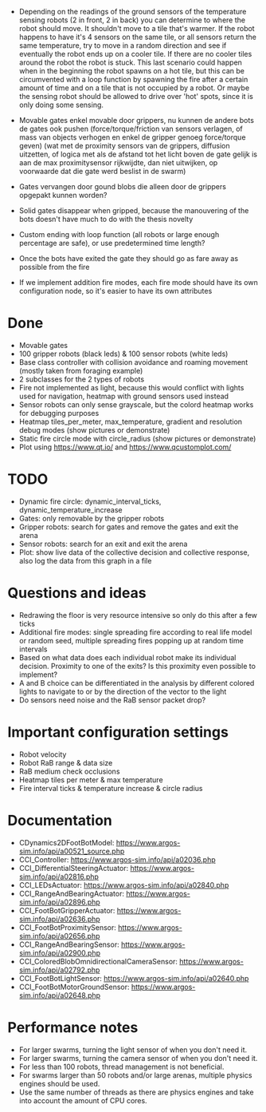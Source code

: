 - Depending on the readings of the ground sensors of the temperature sensing robots (2 in front, 2 in back) you can determine to where the robot should move. It shouldn't move to a tile that's warmer. If the robot happens to have it's 4 sensors on the same tile, or all sensors return the same temperature, try to move in a random direction and see if eventually the robot ends up on a cooler tile. If there are no cooler tiles around the robot the robot is stuck. This last scenario could happen when in the beginning the robot spawns on a hot tile, but this can be circumvented with a loop function by spawning the fire after a certain amount of time and on a tile that is not occupied by a robot. Or maybe the sensing robot should be allowed to drive over 'hot' spots, since it is only doing some sensing.

- Movable gates enkel movable door grippers, nu kunnen de andere bots de gates ook pushen (force/torque/friction van sensors verlagen, of mass van objects verhogen en enkel de gripper genoeg force/torque geven) (wat met de proximity sensors van de grippers, diffusion uitzetten, of logica met als de afstand tot het licht boven de gate gelijk is aan de max proximitysensor rijkwijdte, dan niet uitwijken, op voorwaarde dat die gate werd beslist in de swarm)
- Gates vervangen door gound blobs die alleen door de grippers opgepakt kunnen worden?
- Solid gates disappear when gripped, because the manouvering of the bots doesn't have much to do with the thesis novelty

- Custom ending with loop function (all robots or large enough percentage are safe), or use predetermined time length?
- Once the bots have exited the gate they should go as fare away as possible from the fire
- If we implement addition fire modes, each fire mode should have its own configuration node, so it's easier to have its own attributes


















# Done
- Movable gates
- 100 gripper robots (black leds) & 100 sensor robots (white leds)
- Base class controller with collision avoidance and roaming movement (mostly taken from foraging example)
- 2 subclasses for the 2 types of robots
- Fire not implemented as light, because this would conflict with lights used for navigation, heatmap with ground sensors used instead
- Sensor robots can only sense grayscale, but the colord heatmap works for debugging purposes
- Heatmap tiles_per_meter, max_temperature, gradient and resolution debug modes (show pictures or demonstrate)
- Static fire circle mode with circle_radius (show pictures or demonstrate)
- Plot using https://www.qt.io/ and https://www.qcustomplot.com/

# TODO
- Dynamic fire circle: dynamic_interval_ticks, dynamic_temperature_increase
- Gates: only removable by the gripper robots
- Gripper robots: search for gates and remove the gates and exit the arena
- Sensor robots: search for an exit and exit the arena
- Plot: show live data of the collective decision and collective response, also log the data from this graph in a file

# Questions and ideas
- Redrawing the floor is very resource intensive so only do this after a few ticks
- Additional fire modes: single spreading fire according to real life model or random seed, multiple spreading fires popping up at random time intervals
- Based on what data does each individual robot make its individual decision. Proximity to one of the exits? Is this proximity even possible to implement?
- A and B choice can be differentiated in the analysis by different colored lights to navigate to or by the direction of the vector to the light
- Do sensors need noise and the RaB sensor packet drop?

# Important configuration settings
- Robot velocity
- Robot RaB range & data size
- RaB medium check occlusions
- Heatmap tiles per meter & max temperature
- Fire interval ticks & temperature increase & circle radius

# Documentation
- CDynamics2DFootBotModel: https://www.argos-sim.info/api/a00521_source.php
- CCI_Controller: https://www.argos-sim.info/api/a02036.php
- CCI_DifferentialSteeringActuator: https://www.argos-sim.info/api/a02816.php
- CCI_LEDsActuator: https://www.argos-sim.info/api/a02840.php
- CCI_RangeAndBearingActuator: https://www.argos-sim.info/api/a02896.php
- CCI_FootBotGripperActuator: https://www.argos-sim.info/api/a02636.php
- CCI_FootBotProximitySensor: https://www.argos-sim.info/api/a02656.php
- CCI_RangeAndBearingSensor: https://www.argos-sim.info/api/a02900.php
- CCI_ColoredBlobOmnidirectionalCameraSensor: https://www.argos-sim.info/api/a02792.php
- CCI_FootBotLightSensor: https://www.argos-sim.info/api/a02640.php
- CCI_FootBotMotorGroundSensor: https://www.argos-sim.info/api/a02648.php

# Performance notes
- For larger swarms, turning the light sensor of when you don't need it.
- For larger swarms, turning the camera sensor of when you don't need it.
- For less than 100 robots, thread management is not beneficial.
- For swarms larger than 50 robots and/or large arenas, multiple physics engines should be used.
- Use the same number of threads as there are physics engines and take into account the amount of CPU cores.